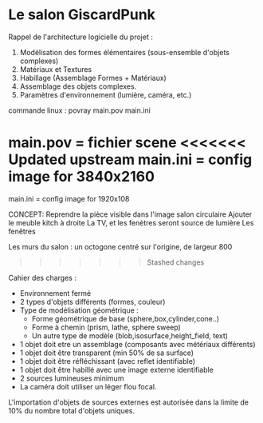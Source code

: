 # Le salon GiscardPunk

Rappel de l'architecture logicielle du projet :

1. Modélisation des formes élémentaires (sous-ensemble d'objets complexes)
2. Matériaux et Textures
3. Habillage (Assemblage Formes + Matériaux)
4. Assemblage des objets complexes.
5. Paramètres d'environnement (lumière, caméra, etc.)

commande linux : povray main.pov main.ini

main.pov = fichier scene
<<<<<<< Updated upstream
main.ini = config image for 3840x2160
=======
main.ini = config image for 1920x108


CONCEPT:
Reprendre la pièce visible dans l'image salon circulaire
Ajouter le meuble kitch à droite
La TV, et les fenètres seront source de lumière
Les fenêtres 


Les murs du salon : un octogone centré sur l'origine, de largeur 800
>>>>>>> Stashed changes

Cahier des charges :
- Environnement fermé
- 2 types d'objets différents (formes, couleur)
- Type de modélisation géométrique :
    - Forme géométrique de base (sphere,box,cylinder,cone..)
    - Forme à chemin (prism, lathe, sphere sweep)
    - Un autre type de modèle (blob,isosurface,height_field, text)
- 1 objet doit etre un assemblage (composants avec métériaux différents) 
- 1 objet doit être transparent (min 50% de sa surface)
- 1 objet doit être réfléchissant (avec reflet identifiable)
- 1 objet doit être habillé avec une image externe identifiable 
- 2 sources lumineuses minimum
- La caméra doit utiliser un léger flou focal.

L'importation d'objets de sources externes est autorisée dans la limite de 10% du nombre total d'objets uniques.
